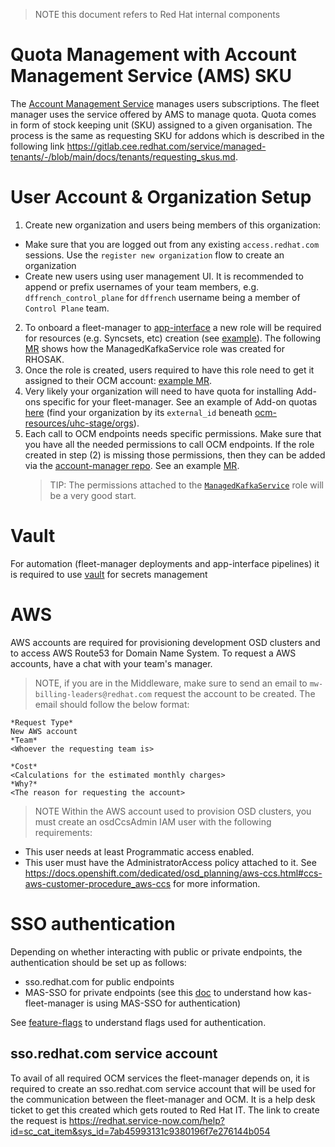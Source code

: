 > NOTE this document refers to Red Hat internal components

# Quota Management with Account Management Service (AMS) SKU

The [Account Management Service](https://api.openshift.com/?urls.primaryName=Accounts%20management%20service) manages users subscriptions. The fleet manager uses the service offered by AMS to manage quota. Quota comes in form of stock keeping unit (SKU) assigned to a given organisation. The process is the same as requesting SKU for addons which is described in the following link https://gitlab.cee.redhat.com/service/managed-tenants/-/blob/main/docs/tenants/requesting_skus.md.

# User Account & Organization Setup
1. Create new organization and users being members of this organization:
* Make sure that you are logged out from any existing `access.redhat.com` sessions. Use the `register new organization` flow to create an organization
* Create new users using user management UI. It is recommended to append or prefix usernames of your team members, e.g. `dffrench_control_plane` for `dffrench` username being a member of `Control Plane` team.

2. To onboard a fleet-manager to [app-interface](https://gitlab.cee.redhat.com/service/app-interface) a new role will be required for resources (e.g. Syncsets, etc) creation (see [example](https://gitlab.cee.redhat.com/service/uhc-account-manager/-/blob/master/pkg/api/roles/managed_kafka_service.go)). The following [MR](https://gitlab.cee.redhat.com/service/uhc-account-manager/-/merge_requests/1907) shows how the ManagedKafkaService role was created for RHOSAK.
3. Once the role is created, users required to have this role need to get it assigned to their OCM account: [example MR](https://gitlab.cee.redhat.com/service/ocm-resources/-/merge_requests/812).
4. Very likely your organization will need to have quota for installing Add-ons specific for your fleet-manager. See an example of Add-on quotas [here](https://gitlab.cee.redhat.com/service/ocm-resources/-/blob/master/data/uhc-stage/orgs/13640203.yaml) (find your organization by its `external_id` beneath [ocm-resources/uhc-stage/orgs](https://gitlab.cee.redhat.com/service/ocm-resources/-/tree/master/data/uhc-stage/orgs)).
5. Each call to OCM endpoints needs specific permissions. Make sure that you have all the needed permissions to call OCM endpoints. If the role created in step (2) is missing those permissions, then they can be added via the [account-manager repo](https://gitlab.cee.redhat.com/service/uhc-account-manager). See an example [MR](https://gitlab.cee.redhat.com/service/uhc-account-manager/-/merge_requests/2530).
   >TIP: The permissions attached to the [`ManagedKafkaService`](https://gitlab.cee.redhat.com/service/uhc-account-manager/-/blob/master/pkg/api/roles/managed_kafka_service.go) role will be a very good start.

# Vault
For automation (fleet-manager deployments and app-interface pipelines) it is required to use [vault](https://gitlab.cee.redhat.com/service/app-interface#manage-secrets-via-app-interface-openshiftnamespace-1yml-using-vault) for secrets management

# AWS
AWS accounts are required for provisioning development OSD clusters and to access AWS Route53 for Domain Name System. To request a AWS accounts, have a chat with your team's manager.  
> NOTE, if you are in the Middleware, make sure to send an email to `mw-billing-leaders@redhat.com` request the account to be created. The email should follow the below format:
```
*Request Type*
New AWS account
*Team*
<Whoever the requesting team is>

*Cost*
<Calculations for the estimated monthly charges>
*Why?*
<The reason for requesting the account>
```
> NOTE
Within the AWS account used to provision OSD clusters, you must create an osdCcsAdmin IAM user with the following requirements:
- This user needs at least Programmatic access enabled.
- This user must have the AdministratorAccess policy attached to it.
See https://docs.openshift.com/dedicated/osd_planning/aws-ccs.html#ccs-aws-customer-procedure_aws-ccs for more information.

# SSO authentication
Depending on whether interacting with public or private endpoints, the authentication should be set up as follows:
* sso.redhat.com for public endpoints
* MAS-SSO for private endpoints (see this [doc](https://gitlab.cee.redhat.com/service/app-interface/-/blob/master/docs/mas-sso/service-architecture/service-architecture.md) to understand how kas-fleet-manager is using MAS-SSO for authentication)

See [feature-flags](feature-flags.md#IAM) to understand flags used for authentication.

## sso.redhat.com service account
To avail of all required OCM services the fleet-manager depends on, it is required to create an sso.redhat.com service account that will be used for the communication between the fleet-manager and OCM. It is a help desk ticket to get this created which gets routed to Red Hat IT.
The link to create the request is https://redhat.service-now.com/help?id=sc_cat_item&sys_id=7ab45993131c9380196f7e276144b054
